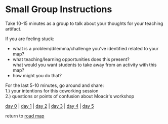 # Small Group Instructions  

Take 10-15 minutes as a group to talk about your thoughts for your teaching artifact. 

If you are feeling stuck:  
- what is a problem/dilemma/challenge you’ve identified related to your map?  
- what teaching/learning opportunities does this present?  
what would you want students to take away from an activity with this map?  
- how might you do that?  

For the last 5-10 minutes, go around and share:  
1.) your intentions for this coworking session  
2.) questions or points of confusion about Moacir's workshop  

[day 0](../day0.md) | [day 1](../day1.md) | [day 2](../day2.md) | [day 3](../day3.md) | [day 4](../day4.md) | [day 5](../day5.md)  

return to [road map](../road_map.md)
